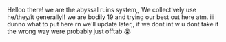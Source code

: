 Helloo there! we are the abyssal ruins system,, We collectively use he/they/it generally!! we are bodily 19 and trying our best out here atm. iii dunno what to put here rn we'll update later,,
if we dont int w u dont take it the wrong way were probably just offtab :sob:

<!--
**shatteredsaline/shatteredsaline** is a ✨ _special_ ✨ repository because its `README.md` (this file) appears on your GitHub profile.

Here are some ideas to get you started:

- 🔭 I’m currently working on ...
- 🌱 I’m currently learning ...
- 👯 I’m looking to collaborate on ...
- 🤔 I’m looking for help with ...
- 💬 Ask me about ...
- 📫 How to reach me: ...
- 😄 Pronouns: ...
- ⚡ Fun fact: ...
-->
